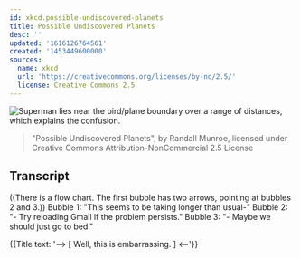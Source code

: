 ```yaml
---
id: xkcd.possible-undiscovered-planets
title: Possible Undiscovered Planets
desc: ''
updated: '1616126764561'
created: '1453449600000'
sources:
  name: xkcd
  url: 'https://creativecommons.org/licenses/by-nc/2.5/'
  license: Creative Commons 2.5
---
```

![Superman lies near the bird/plane boundary over a range of distances, which explains the confusion.](https://imgs.xkcd.com/comics/possible_undiscovered_planets.png)
> "Possible Undiscovered Planets", by Randall Munroe, licensed under Creative Commons Attribution-NonCommercial 2.5 License

## Transcript
((There is a flow chart. The first bubble has two arrows, pointing at bubbles 2 and 3.))
Bubble 1: "This seems to be taking longer than usual-"
Bubble 2: "- Try reloading Gmail if the problem persists."
Bubble 3: "- Maybe we should just go to bed."

{{Title text: '--> [ Well, this is embarrassing. ] <--'}}
